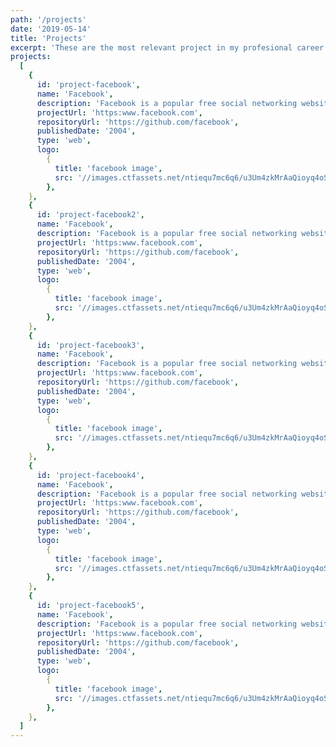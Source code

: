 ```yaml
---
path: '/projects'
date: '2019-05-14'
title: 'Projects'
excerpt: 'These are the most relevant project in my profesional career'
projects:
  [
    {
      id: 'project-facebook',
      name: 'Facebook',
      description: 'Facebook is a popular free social networking website that allows registered users to keep in touch with friends.',
      projectUrl: 'https:www.facebook.com',
      repositoryUrl: 'https://github.com/facebook',
      publishedDate: '2004',
      type: 'web',
      logo:
        {
          title: 'facebook image',
          src: '//images.ctfassets.net/ntiequ7mc6q6/u3Um4zkMrAaQioyq4oSIW/06e588d283e2fef9fb51f4d0f2a28672/600px-Facebook_logo__28square_29.png?w=200&fl=progressive&q=100',
        },
    },
    {
      id: 'project-facebook2',
      name: 'Facebook',
      description: 'Facebook is a popular free social networking website that allows registered users to keep in touch with friends.',
      projectUrl: 'https:www.facebook.com',
      repositoryUrl: 'https://github.com/facebook',
      publishedDate: '2004',
      type: 'web',
      logo:
        {
          title: 'facebook image',
          src: '//images.ctfassets.net/ntiequ7mc6q6/u3Um4zkMrAaQioyq4oSIW/06e588d283e2fef9fb51f4d0f2a28672/600px-Facebook_logo__28square_29.png?w=200&fl=progressive&q=100',
        },
    },
    {
      id: 'project-facebook3',
      name: 'Facebook',
      description: 'Facebook is a popular free social networking website that allows registered users to keep in touch with friends.',
      projectUrl: 'https:www.facebook.com',
      repositoryUrl: 'https://github.com/facebook',
      publishedDate: '2004',
      type: 'web',
      logo:
        {
          title: 'facebook image',
          src: '//images.ctfassets.net/ntiequ7mc6q6/u3Um4zkMrAaQioyq4oSIW/06e588d283e2fef9fb51f4d0f2a28672/600px-Facebook_logo__28square_29.png?w=200&fl=progressive&q=100',
        },
    },
    {
      id: 'project-facebook4',
      name: 'Facebook',
      description: 'Facebook is a popular free social networking website that allows registered users to keep in touch with friends.',
      projectUrl: 'https:www.facebook.com',
      repositoryUrl: 'https://github.com/facebook',
      publishedDate: '2004',
      type: 'web',
      logo:
        {
          title: 'facebook image',
          src: '//images.ctfassets.net/ntiequ7mc6q6/u3Um4zkMrAaQioyq4oSIW/06e588d283e2fef9fb51f4d0f2a28672/600px-Facebook_logo__28square_29.png?w=200&fl=progressive&q=100',
        },
    },
    {
      id: 'project-facebook5',
      name: 'Facebook',
      description: 'Facebook is a popular free social networking website that allows registered users to keep in touch with friends.',
      projectUrl: 'https:www.facebook.com',
      repositoryUrl: 'https://github.com/facebook',
      publishedDate: '2004',
      type: 'web',
      logo:
        {
          title: 'facebook image',
          src: '//images.ctfassets.net/ntiequ7mc6q6/u3Um4zkMrAaQioyq4oSIW/06e588d283e2fef9fb51f4d0f2a28672/600px-Facebook_logo__28square_29.png?w=200&fl=progressive&q=100',
        },
    },
  ]
---
```

